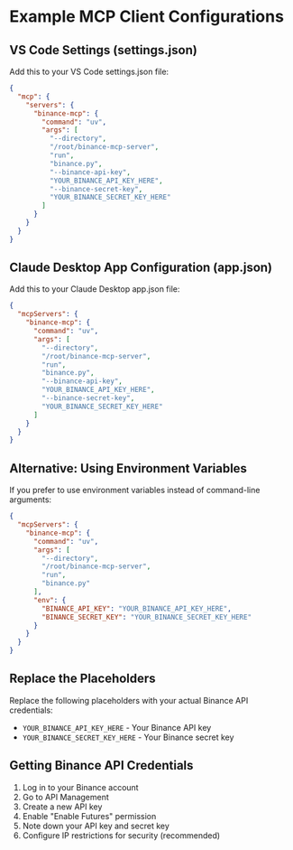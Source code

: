 # Example MCP Client Configurations

## VS Code Settings (settings.json)

Add this to your VS Code settings.json file:

```json
{
  "mcp": {
    "servers": {
      "binance-mcp": {
        "command": "uv",
        "args": [
          "--directory",
          "/root/binance-mcp-server",
          "run",
          "binance.py",
          "--binance-api-key",
          "YOUR_BINANCE_API_KEY_HERE",
          "--binance-secret-key",
          "YOUR_BINANCE_SECRET_KEY_HERE"
        ]
      }
    }
  }
}
```

## Claude Desktop App Configuration (app.json)

Add this to your Claude Desktop app.json file:

```json
{
  "mcpServers": {
    "binance-mcp": {
      "command": "uv",
      "args": [
        "--directory",
        "/root/binance-mcp-server",
        "run",
        "binance.py",
        "--binance-api-key",
        "YOUR_BINANCE_API_KEY_HERE",
        "--binance-secret-key",
        "YOUR_BINANCE_SECRET_KEY_HERE"
      ]
    }
  }
}
```

## Alternative: Using Environment Variables

If you prefer to use environment variables instead of command-line arguments:

```json
{
  "mcpServers": {
    "binance-mcp": {
      "command": "uv",
      "args": [
        "--directory",
        "/root/binance-mcp-server",
        "run",
        "binance.py"
      ],
      "env": {
        "BINANCE_API_KEY": "YOUR_BINANCE_API_KEY_HERE",
        "BINANCE_SECRET_KEY": "YOUR_BINANCE_SECRET_KEY_HERE"
      }
    }
  }
}
```

## Replace the Placeholders

Replace the following placeholders with your actual Binance API credentials:
- `YOUR_BINANCE_API_KEY_HERE` - Your Binance API key
- `YOUR_BINANCE_SECRET_KEY_HERE` - Your Binance secret key

## Getting Binance API Credentials

1. Log in to your Binance account
2. Go to API Management
3. Create a new API key
4. Enable "Enable Futures" permission
5. Note down your API key and secret key
6. Configure IP restrictions for security (recommended)
